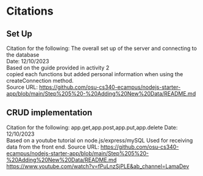 # Citations

## Set Up
Citation for the following: The overall set up of the server and connecting to the database  
Date: 12/10/2023  
Based on the guide provided in activity 2  
copied each functions but added personal information when using the createConnection method.  
Source URL: https://github.com/osu-cs340-ecampus/nodejs-starter-app/blob/main/Step%205%20-%20Adding%20New%20Data/README.md  

## CRUD implementation
Citation for the following:  app.get,app.post,app.put,app.delete 
Date: 12/10/2023  
Based on  a youtube tutorial on node.js/express/mySQL
Used for receiving data from the front end.
Source URL: [https://github.com/osu-cs340-ecampus/nodejs-starter-app/blob/main/Step%205%20-%20Adding%20New%20Data/README.md  ](https://www.youtube.com/watch?v=fPuLnzSjPLE&ab_channel=LamaDev)https://www.youtube.com/watch?v=fPuLnzSjPLE&ab_channel=LamaDev




